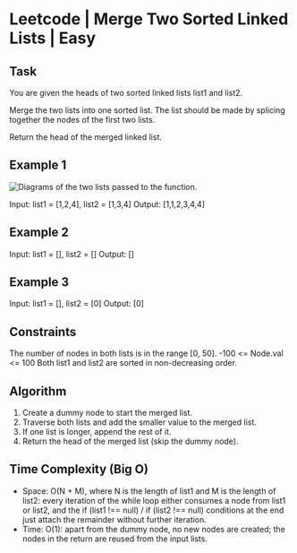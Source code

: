 # Leetcode | Merge Two Sorted Linked Lists | Easy

## Task

You are given the heads of two sorted linked lists list1 and list2.

Merge the two lists into one sorted list. The list should be made by splicing together the nodes of the first two lists.

Return the head of the merged linked list.

## Example 1

![Diagrams of the two lists passed to the function.](https://assets.leetcode.com/uploads/2020/10/03/merge_ex1.jpg)

Input: list1 = [1,2,4], list2 = [1,3,4]
Output: [1,1,2,3,4,4]

## Example 2

Input: list1 = [], list2 = []
Output: []

## Example 3

Input: list1 = [], list2 = [0]
Output: [0]

## Constraints

The number of nodes in both lists is in the range [0, 50].
-100 <= Node.val <= 100
Both list1 and list2 are sorted in non-decreasing order.

## Algorithm

1. Create a dummy node to start the merged list.
2. Traverse both lists and add the smaller value to the merged list.
3. If one list is longer, append the rest of it.
4. Return the head of the merged list (skip the dummy node).

## Time Complexity (Big O)

- Space: O(N + M), where N is the length of list1 and M is the length of list2: every iteration of the while loop either consumes a node from list1 or list2, and the if (list1 !== null) / if (list2 !== null) conditions at the end just attach the remainder without further iteration.
- Time: O(1): apart from the dummy node, no new nodes are created; the nodes in the return are reused from the input lists.
